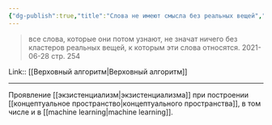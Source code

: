 ```yaml
---
{"dg-publish":true,"title":"Слова не имеют смысла без реальных вещей","tags":["quotes"],"date":"2022-12-04T20:40:22+03:00","modified_at":"2023-01-08T21:19:09+04:00","permalink":"/quotes/202106282101/","dgHomeLink":false,"dgPassFrontmatter":true}
---
```



> все слова, которые они потом узнают, не значат ничего без кластеров реальных вещей, к которым эти слова относятся.
	2021-06-28 стр. 254

Link:: [[Верховный алгоритм|Верховный алгоритм]]

---

Проявление [[экзистенциализм|экзистенциализма]] при построении [[концептуальное пространство|концептуального пространства]], в том числе и в [[machine learning|machine learning]].
